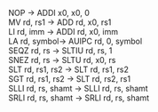 NOP -> ADDI x0, x0, 0    
MV rd, rs1 -> ADD rd, x0, rs1   
LI rd, imm -> ADDI rd, x0, imm   
LA rd, symbol-> AUIPC rd, 0, symbol   
SEQZ rd, rs -> SLTIU rd, rs, 1   
SNEZ rd, rs -> SLTU rd, x0, rs  
SLT rd, rs1, rs2 -> SLT rd, rs1, rs2   
SGT rd, rs1, rs2 -> SLT rd, rs2, rs1   
SLLI rd, rs, shamt -> SLLI rd, rs, shamt  
SRLI rd, rs, shamt -> SRLI rd, rs, shamt  
